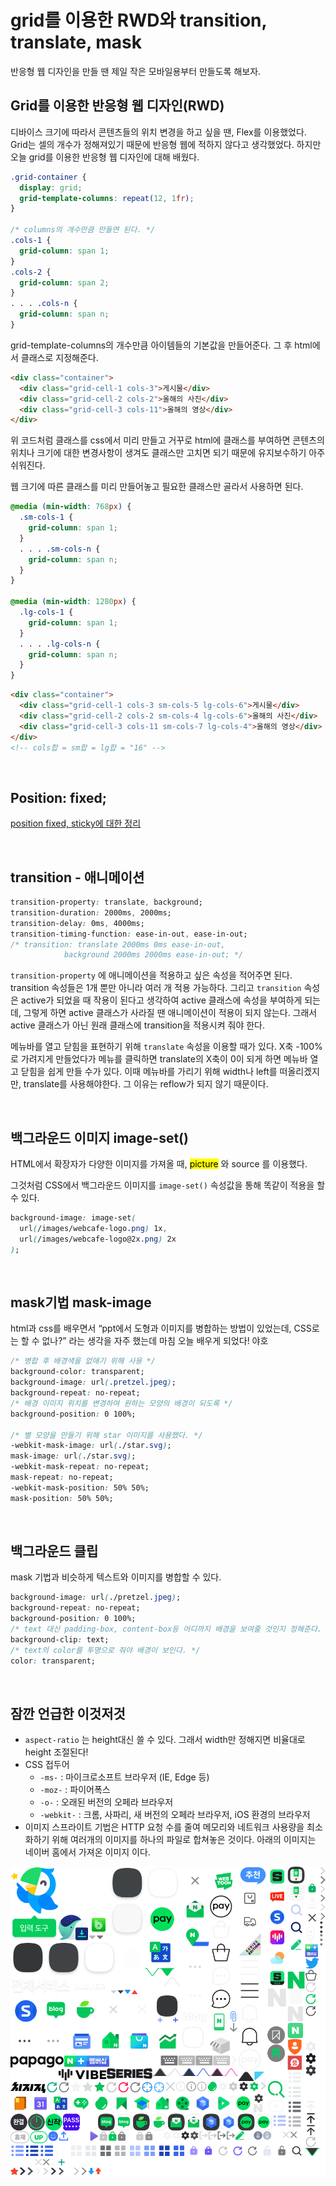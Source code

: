 # grid를 이용한 RWD와 transition, translate, mask

반응형 웹 디자인을 만들 땐 제일 작은 모바일용부터 만들도록 해보자.

## Grid를 이용한 반응형 웹 디자인(RWD)

디바이스 크기에 따라서 콘텐츠들의 위치 변경을 하고 싶을 땐, Flex를 이용했었다. Grid는 셀의 개수가 정해져있기 때문에 반응형 웹에 적하지 않다고 생각했었다. 하지만 오늘 grid를 이용한 반응형 웹 디자인에 대해 배웠다.

```css
.grid-container {
  display: grid;
  grid-template-columns: repeat(12, 1fr);
}

/* columns의 개수만큼 만들면 된다. */
.cols-1 {
  grid-column: span 1;
}
.cols-2 {
  grid-column: span 2;
}
. . . .cols-n {
  grid-column: span n;
}
```

grid-template-columns의 개수만큼 아이템들의 기본값을 만들어준다. 그 후 html에서 클래스로 지정해준다.

```html
<div class="container">
  <div class="grid-cell-1 cols-3">게시물</div>
  <div class="grid-cell-2 cols-2">올해의 사진</div>
  <div class="grid-cell-3 cols-11">올해의 영상</div>
</div>
```

위 코드처럼 클래스를 css에서 미리 만들고 거꾸로 html에 클래스를 부여하면 콘텐츠의 위치나 크기에 대한 변경사항이 생겨도 클래스만 고치면 되기 때문에 유지보수하기 아주 쉬워진다.

웹 크기에 따른 클래스를 미리 만들어놓고 필요한 클래스만 골라서 사용하면 된다.

```css
@media (min-width: 768px) {
  .sm-cols-1 {
    grid-column: span 1;
  }
  . . . .sm-cols-n {
    grid-column: span n;
  }
}

@media (min-width: 1280px) {
  .lg-cols-1 {
    grid-column: span 1;
  }
  . . . .lg-cols-n {
    grid-column: span n;
  }
}
```

```html
<div class="container">
  <div class="grid-cell-1 cols-3 sm-cols-5 lg-cols-6">게시물</div>
  <div class="grid-cell-2 cols-2 sm-cols-4 lg-cols-6">올해의 사진</div>
  <div class="grid-cell-3 cols-11 sm-cols-7 lg-cols-4">올해의 영상</div>
</div>
<!-- cols합 = sm합 = lg합 = "16" -->
```

<br>

## Position: fixed;

[position fixed, sticky에 대한 정리](https://yooniverse42.github.io/css/position-fixed-sticky/)

<br>

## transition - 애니메이션

```css
transition-property: translate, background;
transition-duration: 2000ms, 2000ms;
transition-delay: 0ms, 4000ms;
transition-timing-function: ease-in-out, ease-in-out;
/* transition: translate 2000ms 0ms ease-in-out, 
            background 2000ms 2000ms ease-in-out; */
```

`transition-property` 에 애니메이션을 적용하고 싶은 속성을 적어주면 된다. transition 속성들은 1개 뿐만 아니라 여러 개 적용 가능하다. 그리고 `transition` 속성은 active가 되었을 때 작용이 된다고 생각하여 active 클래스에 속성을 부여하게 되는데, 그렇게 하면 active 클래스가 사라질 땐 애니메이션이 적용이 되지 않는다. 그래서 active 클래스가 아닌 원래 클래스에 transition을 적용시켜 줘야 한다.

메뉴바를 열고 닫힘을 표현하기 위해 `translate` 속성을 이용할 때가 있다. X축 -100%로 가려지게 만들었다가 메뉴를 클릭하면 translate의 X축이 0이 되게 하면 메뉴바 열고 닫힘을 쉽게 만들 수가 있다. 이때 메뉴바를 가리기 위해 width나 left를 떠올리겠지만, translate를 사용해야한다. 그 이유는 reflow가 되지 않기 때문이다.

<br>

## 백그라운드 이미지 image-set()

HTML에서 확장자가 다양한 이미지를 가져올 때, <mark>picture</mark> 와 source 를 이용했다.

그것처럼 CSS에서 백그라운드 이미지를 `image-set()` 속성값을 통해 똑같이 적용을 할 수 있다.

```css
background-image: image-set(
  url(/images/webcafe-logo.png) 1x,
  url(/images/webcafe-logo@2x.png) 2x
);
```

<br>

## mask기법 mask-image

html과 css를 배우면서 “ppt에서 도형과 이미지를 병합하는 방법이 있었는데, CSS로는 할 수 없나?” 라는 생각을 자주 했는데 마침 오늘 배우게 되었다! 야호

```css
/* 병합 후 배경색을 없애기 위해 사용 */
background-color: transparent;
background-image: url(.pretzel.jpeg);
background-repeat: no-repeat;
/* 배경 이미지 위치를 변경하여 원하는 모양의 배경이 되도록 */
background-position: 0 100%;

/* 별 모양을 만들기 위해 star 이미지를 사용했다. */
-webkit-mask-image: url(./star.svg);
mask-image: url(./star.svg);
-webkit-mask-repeat: no-repeat;
mask-repeat: no-repeat;
-webkit-mask-position: 50% 50%;
mask-position: 50% 50%;
```

<br>

## 백그라운드 클립

mask 기법과 비슷하게 텍스트와 이미지를 병합할 수 있다.

```css
background-image: url(./pretzel.jpeg);
background-repeat: no-repeat;
background-position: 0 100%;
/* text 대신 padding-box, content-box등 어디까지 배경을 보여줄 것인지 정해준다. */
background-clip: text;
/* text의 color를 투명으로 줘야 배경이 보인다. */
color: transparent;
```

<br>

## 잠깐 언급한 이것저것

- `aspect-ratio` 는 height대신 쓸 수 있다. 그래서 width만 정해지면 비율대로 height 조절된다!
- CSS 접두어
  - `-ms-` : 마이크로소프트 브라우저 (IE, Edge 등)
  - `-moz-` : 파이어폭스
  - `-o-` : 오래된 버전의 오페라 브라우저
  - `-webkit-` : 크롬, 사파리, 새 버전의 오페라 브라우저, iOS 환경의 브라우저
- 이미지 스프라이트 기법은 HTTP 요청 수를 줄여 메모리와 네트워크 사용량을 최소화하기 위해 여러개의 이미지를 하나의 파일로 합쳐놓은 것이다. 아래의 이미지는 네이버 홈에서 가져온 이미지 이다.

![스프라이트 기법 이미지](https://github.com/Yooniverse42/TIL/blob/main/HTML_CSS/images/240516-image-1.png?raw=true)
